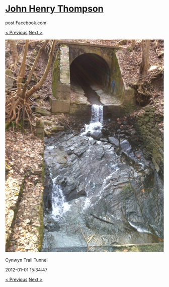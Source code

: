 # [John Henry Thompson](../README.md)
post Facebook.com

[< Previous](2012-01-01-5.md) [Next >](2012-01-01-7.md)

[![](../media/2012-01-01/Cynwyn-Trail-Tunnel-5.jpg)](../README.md)

Cynwyn Trail Tunnel

2012-01-01 15:34:47

[< Previous](2012-01-01-5.md) [Next >](2012-01-01-7.md)